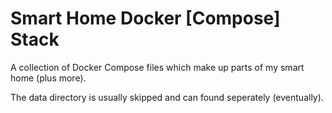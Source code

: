 # Smart Home Docker [Compose] Stack

A collection of Docker Compose files which make up parts of my smart home (plus more).

The data directory is usually skipped and can found seperately (eventually).
